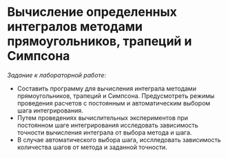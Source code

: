 Вычисление определенных интегралов методами прямоугольников, трапеций и Симпсона
================================================================================
_Задание к лабораторной работе:_
* Составить программу для вычисления интеграла методами прямоугольников, трапеций и Симпсона. Предусмотреть режимы проведения расчетов с постоянным и автоматическим выбором шага интегрирования.
* Путем проведениях вычислительных экспериментов при постоянном шаге интегрирования исследовать зависимость точности вычисления интеграла от выбора метода и шага.
* В случае автоматического выбора шага, исслледовать зависимость количества шагов от метода и заданной точности.